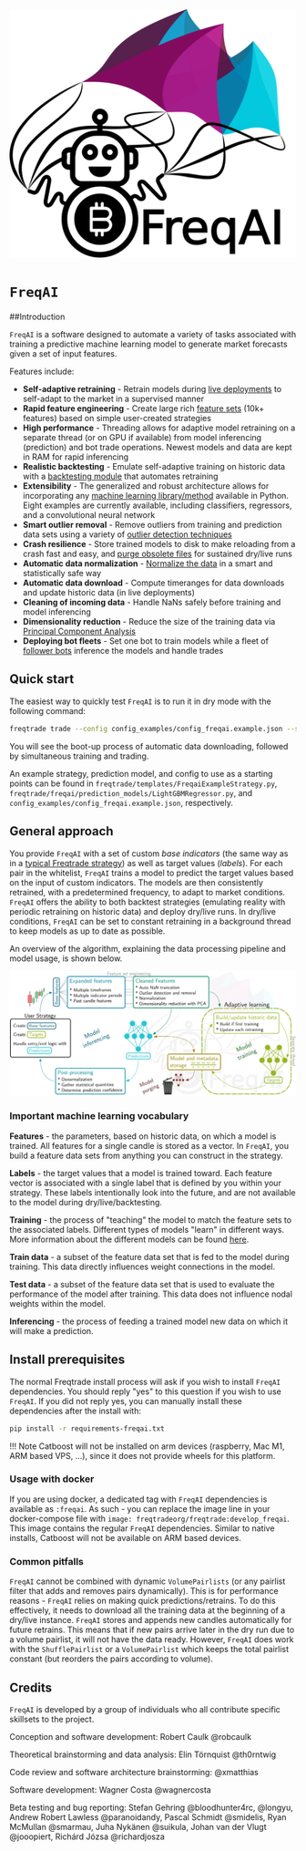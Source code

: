 ![freqai-logo](assets/freqai_doc_logo.svg)

# `FreqAI` 

##Introduction

`FreqAI` is a software designed to automate a variety of tasks associated with training a predictive machine learning model to generate market forecasts given a set of input features.

Features include:

* **Self-adaptive retraining** - Retrain models during [live deployments](freqai-running.md#live-deployments) to self-adapt to the market in a supervised manner
* **Rapid feature engineering** - Create large rich [feature sets](freqai-feature-engineering.md#feature-engineering) (10k+ features) based on simple user-created strategies
* **High performance** - Threading allows for adaptive model retraining on a separate thread (or on GPU if available) from model inferencing (prediction) and bot trade operations. Newest models and data are kept in RAM for rapid inferencing
* **Realistic backtesting** - Emulate self-adaptive training on historic data with a [backtesting module](freqai-running.md#backtesting) that automates retraining
* **Extensibility** - The generalized and robust architecture allows for incorporating any [machine learning library/method](freqai-configuration.md#using-different-prediction-models) available in Python. Eight examples are currently available, including classifiers, regressors, and a convolutional neural network
* **Smart outlier removal** - Remove outliers from training and prediction data sets using a variety of [outlier detection techniques](freqai-feature-engineering.md#outlier-detection)
* **Crash resilience** - Store trained models to disk to make reloading from a crash fast and easy, and [purge obsolete files](freqai-running.md#purging-old-model-data) for sustained dry/live runs
* **Automatic data normalization** - [Normalize the data](freqai-feature-engineering.md#feature-normalization) in a smart and statistically safe way
* **Automatic data download** - Compute timeranges for data downloads and update historic data (in live deployments)
* **Cleaning of incoming data** - Handle NaNs safely before training and model inferencing
* **Dimensionality reduction** - Reduce the size of the training data via [Principal Component Analysis](freqai-feature-engineering.md#data-dimensionality-reduction-with-principal-component-analysis)
* **Deploying bot fleets** - Set one bot to train models while a fleet of [follower bots](freqai-running.md#setting-up-a-follower) inference the models and handle trades

## Quick start

The easiest way to quickly test `FreqAI` is to run it in dry mode with the following command:

```bash
freqtrade trade --config config_examples/config_freqai.example.json --strategy FreqaiExampleStrategy --freqaimodel LightGBMRegressor --strategy-path freqtrade/templates
```

You will see the boot-up process of automatic data downloading, followed by simultaneous training and trading.

An example strategy, prediction model, and config to use as a starting points can be found in
`freqtrade/templates/FreqaiExampleStrategy.py`, `freqtrade/freqai/prediction_models/LightGBMRegressor.py`, and
`config_examples/config_freqai.example.json`, respectively.

## General approach

You provide `FreqAI` with a set of custom *base indicators* (the same way as in a [typical Freqtrade strategy](strategy-customization.md)) as well as target values (*labels*). For each pair in the whitelist, `FreqAI` trains a model to predict the target values based on the input of custom indicators. The models are then consistently retrained, with a predetermined frequency, to adapt to market conditions. `FreqAI` offers the ability to both backtest strategies (emulating reality with periodic retraining on historic data) and deploy dry/live runs. In dry/live conditions, `FreqAI` can be set to constant retraining in a background thread to keep models as up to date as possible.

An overview of the algorithm, explaining the data processing pipeline and model usage, is shown below.

![freqai-algo](assets/freqai_algo.jpg)

### Important machine learning vocabulary

**Features** - the parameters, based on historic data, on which a model is trained. All features for a single candle is stored as a vector. In `FreqAI`, you build a feature data sets from anything you can construct in the strategy.

**Labels** - the target values that a model is trained toward. Each feature vector is associated with a single label that is defined by you within your strategy. These labels intentionally look into the future, and are not available to the model during dry/live/backtesting.

**Training** - the process of "teaching" the model to match the feature sets to the associated labels. Different types of models "learn" in different ways. More information about the different models can be found [here](freqai-configuration.md#using-different-prediction-models).

**Train data** - a subset of the feature data set that is fed to the model during training. This data directly influences weight connections in the model.

**Test data** - a subset of the feature data set that is used to evaluate the performance of the model after training. This data does not influence nodal weights within the model.

**Inferencing** - the process of feeding a trained model new data on which it will make a prediction.

## Install prerequisites

The normal Freqtrade install process will ask if you wish to install `FreqAI` dependencies. You should reply "yes" to this question if you wish to use `FreqAI`. If you did not reply yes, you can manually install these dependencies after the install with:

``` bash
pip install -r requirements-freqai.txt
```

!!! Note
    Catboost will not be installed on arm devices (raspberry, Mac M1, ARM based VPS, ...), since it does not provide wheels for this platform.

### Usage with docker

If you are using docker, a dedicated tag with `FreqAI` dependencies is available as `:freqai`. As such - you can replace the image line in your docker-compose file with `image: freqtradeorg/freqtrade:develop_freqai`. This image contains the regular `FreqAI` dependencies. Similar to native installs, Catboost will not be available on ARM based devices.

### Common pitfalls

`FreqAI` cannot be combined with dynamic `VolumePairlists` (or any pairlist filter that adds and removes pairs dynamically).
This is for performance reasons - `FreqAI` relies on making quick predictions/retrains. To do this effectively,
it needs to download all the training data at the beginning of a dry/live instance. `FreqAI` stores and appends
new candles automatically for future retrains. This means that if new pairs arrive later in the dry run due to a volume pairlist, it will not have the data ready. However, `FreqAI` does work with the `ShufflePairlist` or a `VolumePairlist` which keeps the total pairlist constant (but reorders the pairs according to volume).

## Credits

`FreqAI` is developed by a group of individuals who all contribute specific skillsets to the project.

Conception and software development:
Robert Caulk @robcaulk

Theoretical brainstorming and data analysis:
Elin Törnquist @th0rntwig

Code review and software architecture brainstorming:
@xmatthias

Software development:
Wagner Costa @wagnercosta

Beta testing and bug reporting:
Stefan Gehring @bloodhunter4rc, @longyu, Andrew Robert Lawless @paranoidandy, Pascal Schmidt @smidelis, Ryan McMullan @smarmau,
Juha Nykänen @suikula, Johan van der Vlugt @jooopiert, Richárd Józsa @richardjosza

